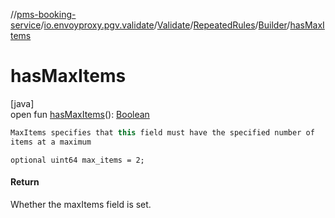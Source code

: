//[pms-booking-service](../../../../../index.md)/[io.envoyproxy.pgv.validate](../../../index.md)/[Validate](../../index.md)/[RepeatedRules](../index.md)/[Builder](index.md)/[hasMaxItems](has-max-items.md)

# hasMaxItems

[java]\
open fun [hasMaxItems](has-max-items.md)(): [Boolean](https://kotlinlang.org/api/core/kotlin-stdlib/kotlin/-boolean/index.html)

```kotlin
MaxItems specifies that this field must have the specified number of
items at a maximum

```
`optional uint64 max_items = 2;`

#### Return

Whether the maxItems field is set.